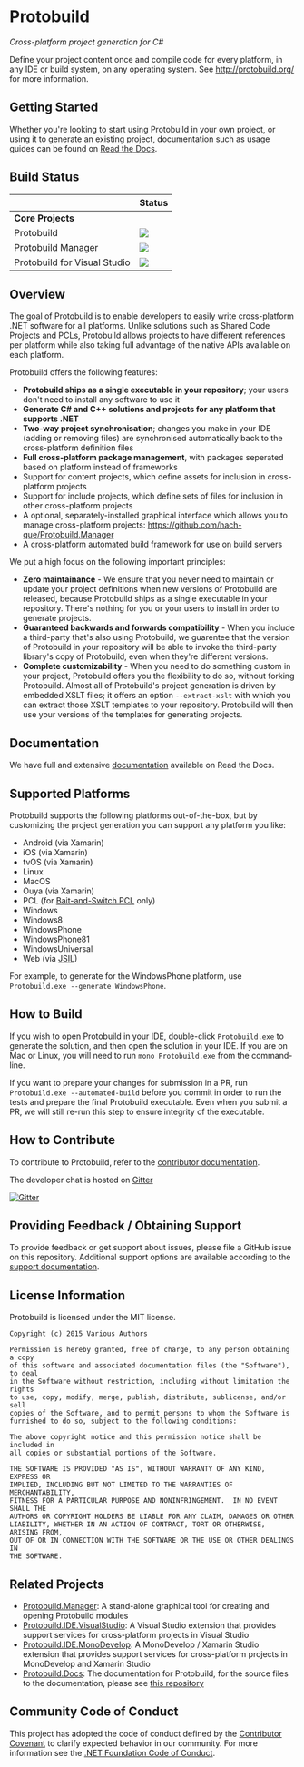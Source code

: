 Protobuild
==========

_Cross-platform project generation for C#_

Define your project content once and compile code for every platform, in any IDE or build system, on any operating system.  See http://protobuild.org/ for more information.

Getting Started
------------------

Whether you're looking to start using Protobuild in your own project, or using it to generate an existing project, documentation such as usage guides can be found on [Read the Docs](https://protobuild.readthedocs.org/).

Build Status
-------------

|     | Status |
| --- | ----- |
| **Core Projects** |  |
| Protobuild | ![](https://build-oss.redpoint.games/buildStatus/icon?job=Protobuild/Protobuild/master) |
| Protobuild Manager | ![](https://build-oss.redpoint.games/buildStatus/icon?job=Protobuild/Protobuild.Manager/master) |
| Protobuild for Visual Studio | ![](https://build-oss.redpoint.games/buildStatus/icon?job=Protobuild/Protobuild.IDE.VisualStudio/master) 

Overview
----------

The goal of Protobuild is to enable developers to easily write cross-platform .NET software for all platforms.  Unlike solutions such as Shared Code Projects and PCLs, Protobuild allows projects to have different references per platform while also taking full advantage of the native APIs available on each platform.

Protobuild offers the following features:

  * **Protobuild ships as a single executable in your repository**; your users don't need to install any software to use it
  * **Generate C# and C++ solutions and projects for any platform that supports .NET**
  * **Two-way project synchronisation**; changes you make in your IDE (adding or removing files) are synchronised automatically back to the cross-platform definition files
  * **Full cross-platform package management**, with packages seperated based on platform instead of frameworks
  * Support for content projects, which define assets for inclusion in cross-platform projects
  * Support for include projects, which define sets of files for inclusion in other cross-platform projects
  * A optional, separately-installed graphical interface which allows you to manage cross-platform projects: https://github.com/hach-que/Protobuild.Manager
  * A cross-platform automated build framework for use on build servers

We put a high focus on the following important principles:

  * **Zero maintainance** - We ensure that you never need to maintain or update your project definitions when new versions of Protobuild are released, because Protobuild ships as a single executable in your repository.  There's nothing for you or your users to install in order to generate projects.
  * **Guaranteed backwards and forwards compatibility** - When you include a third-party that's also using Protobuild, we guarentee that the version of Protobuild in your repository will be able to invoke the third-party library's copy of Protobuild, even when they're different versions.
  * **Complete customizability** - When you need to do something custom in your project, Protobuild offers you the flexibility to do so, without forking Protobuild.  Almost all of Protobuild's project generation is driven by embedded XSLT files; it offers an option `--extract-xslt` with which you can extract those XSLT templates to your repository.  Protobuild will then use your versions of the templates for generating projects.

Documentation
----------------

We have full and extensive [documentation](https://protobuild.readthedocs.org/en/latest/) available on Read the Docs.

Supported Platforms
--------------------

Protobuild supports the following platforms out-of-the-box, but by customizing the project generation you can support any platform you like:

  * Android (via Xamarin)
  * iOS (via Xamarin)
  * tvOS (via Xamarin)
  * Linux
  * MacOS
  * Ouya (via Xamarin)
  * PCL (for [Bait-and-Switch PCL](http://log.paulbetts.org/the-bait-and-switch-pcl-trick/) only)
  * Windows
  * Windows8
  * WindowsPhone
  * WindowsPhone81
  * WindowsUniversal
  * Web (via [JSIL](https://github.com/sq/JSIL))

For example, to generate for the WindowsPhone platform, use `Protobuild.exe --generate WindowsPhone`.

How to Build
-----------------

If you wish to open Protobuild in your IDE, double-click `Protobuild.exe` to generate the solution, and then open the solution in your IDE.  If you are on Mac or Linux, you will need to run `mono Protobuild.exe` from the command-line.

If you want to prepare your changes for submission in a PR, run `Protobuild.exe --automated-build` before you commit in order to run the tests and prepare the final Protobuild executable.  Even when you submit a PR, we will still re-run this step to ensure integrity of the executable.

How to Contribute
--------------------

To contribute to Protobuild, refer to the [contributor documentation](https://protobuild.readthedocs.org/en/latest/contributing.html).

The developer chat is hosted on [Gitter](https://gitter.im/Protobuild/Protobuild)

[![Gitter](https://badges.gitter.im/Protobuild/Protobuild.svg)](https://gitter.im/Protobuild/Protobuild?utm_source=badge&utm_medium=badge&utm_campaign=pr-badge)


Providing Feedback / Obtaining Support
-----------------------------------------

To provide feedback or get support about issues, please file a GitHub issue on this repository.  Additional support options are available according to the [support documentation](https://protobuild.readthedocs.org/en/latest/support.html).

License Information
---------------------

Protobuild is licensed under the MIT license.

```
Copyright (c) 2015 Various Authors

Permission is hereby granted, free of charge, to any person obtaining a copy
of this software and associated documentation files (the "Software"), to deal
in the Software without restriction, including without limitation the rights
to use, copy, modify, merge, publish, distribute, sublicense, and/or sell
copies of the Software, and to permit persons to whom the Software is
furnished to do so, subject to the following conditions:

The above copyright notice and this permission notice shall be included in
all copies or substantial portions of the Software.

THE SOFTWARE IS PROVIDED "AS IS", WITHOUT WARRANTY OF ANY KIND, EXPRESS OR
IMPLIED, INCLUDING BUT NOT LIMITED TO THE WARRANTIES OF MERCHANTABILITY,
FITNESS FOR A PARTICULAR PURPOSE AND NONINFRINGEMENT.  IN NO EVENT SHALL THE
AUTHORS OR COPYRIGHT HOLDERS BE LIABLE FOR ANY CLAIM, DAMAGES OR OTHER
LIABILITY, WHETHER IN AN ACTION OF CONTRACT, TORT OR OTHERWISE, ARISING FROM,
OUT OF OR IN CONNECTION WITH THE SOFTWARE OR THE USE OR OTHER DEALINGS IN
THE SOFTWARE.
```

Related Projects
--------------------

  * [Protobuild.Manager](https://github.com/hach-que/Protobuild.Manager): A stand-alone graphical tool for creating and opening Protobuild modules
  * [Protobuild.IDE.VisualStudio](https://github.com/hach-que/Protobuild.IDE.VisualStudio): A Visual Studio extension that provides support services for cross-platform projects in Visual Studio
  * [Protobuild.IDE.MonoDevelop](https://github.com/hach-que/Protobuild.IDE.MonoDevelop): A MonoDevelop / Xamarin Studio extension that provides support services for cross-platform projects in MonoDevelop and Xamarin Studio
  * [Protobuild.Docs](https://protobuild.readthedocs.org/en/latest/): The documentation for Protobuild, for the source files to the documentation, please see [this repository](https://github.com/hach-que/Protobuild.Docs)

Community Code of Conduct
------------------------------

This project has adopted the code of conduct defined by the [Contributor Covenant](http://contributor-covenant.org/) to clarify expected behavior in our community. For more information see the [.NET Foundation Code of Conduct](http://www.dotnetfoundation.org/code-of-conduct).
